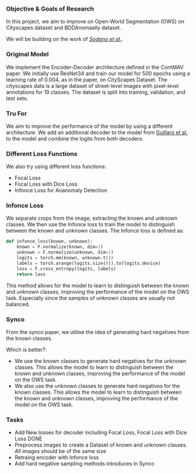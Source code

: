 ### Objective & Goals of Research
In this project, we aim to improve on Open-World Segmentation (OWS) on Cityscapes dataset and BDDAnomaally dataset.

We will be building on the work of _[Sodano et al.](https://arxiv.org/pdf/2403.07532)_.

### Original Model
We implement the Encoder-Decoder architecture defined in the ContMAV paper. We initially use ResNet34 and train our model for 500 epochs using a learning rate of 0.004, as in the paper, on CityScapes Dataset.
The cityscapes data is a large dataset of street-level images with pixel-level annotations for 19 classes. The dataset is split into training, validation, and test sets.

### Tru For
We aim to improve the performance of the model by using a different architecture. We add an additional decoder to the model from [Guillaro et al.](https://arxiv.org/pdf/2212.10957) to the model and combine the logits from both decoders.

### Different Loss Functions
We also try using different loss functions:
- Focal Loss
- Focal Loss with Dice Loss
- Infonce Loss for Ananomaly Detection

### Infonce Loss
We separate crops from the image, extracting the known and unknown classes. We then use the Infonce loss to train the model to distinguish between the known and unknown classes. The Infonce loss is defined as:
```python
def infonce_loss(known, unknown):
    known = F.normalize(known, dim=1)
    unknown = F.normalize(unknown, dim=1)
    logits = torch.mm(known, unknown.t())
    labels = torch.arange(logits.size(0)).to(logits.device)
    loss = F.cross_entropy(logits, labels)
    return loss
```
This method allows for the model to learn to distinguish between the known and unknown classes, improving the performance of the model on the OWS task. Especially since the samples of unknown classes are usually not balanced.

### Synco
From the synco paper, we utilise the idea of generating hard negatives from the known classes. 

Which is better?:
- We use the known classes to generate hard negatives for the unknown classes. This allows the model to learn to distinguish between the known and unknown classes, improving the performance of the model on the OWS task.
- We also use the unknown classes to generate hard negatives for the known classes. This allows the model to learn to distinguish between the known and unknown classes, improving the performance of the model on the OWS task.

### Tasks
- Add New losses for decoder including Focal Loss, Focal Loss with Dice Loss DONE
- Preprocess images to create a Dataset of known and unknown classes. All images should be of the same size
- Retraing encoder with Infonce loss
- Add hard negative sampling methods introduces in Synco
